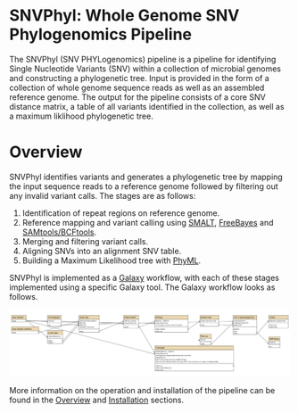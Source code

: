 # SNVPhyl: Whole Genome SNV Phylogenomics Pipeline

The SNVPhyl (SNV PHYLogenomics) pipeline is a pipeline for identifying Single Nucleotide Variants (SNV) within a collection of microbial genomes and constructing a phylogenetic tree.  Input is provided in the form of a collection of whole genome sequence reads as well as an assembled reference genome.  The output for the pipeline consists of a core SNV distance matrix, a table of all variants identified in the collection, as well as a maximum liklihood phylogenetic tree.

# Overview

SNVPhyl identifies variants and generates a phylogenetic tree by mapping the input sequence reads to a reference genome followed by filtering out any invalid variant calls.  The stages are as follows:

1. Identification of repeat regions on reference genome.
2. Reference mapping and variant calling using [SMALT][], [FreeBayes][] and [SAMtools/BCFtools][].
3. Merging and filtering variant calls.
4. Aligning SNVs into an alignment SNV table.
5. Building a Maximum Likelihood tree with [PhyML][].

SNVPhyl is implemented as a [Galaxy][] workflow, with each of these stages implemented using a specific Galaxy tool.  The Galaxy workflow looks as follows.

![snvphyl-workflow][]

More information on the operation and installation of the pipeline can be found in the [Overview][] and [Installation][] sections.

[Galaxy]: http://galaxyproject.org/
[Installation]: install/index.md
[Overview]: overview/index.md
[SMALT]: http://www.sanger.ac.uk/resources/software/smalt/
[FreeBayes]: https://github.com/ekg/freebayes
[SAMtools/BCFtools]: http://samtools.sourceforge.net/mpileup.shtml
[PhyML]: http://www.atgc-montpellier.fr/phyml/
[snvphyl-workflow]: workflows/SNVPhyl/0.1/snvphyl_workflow.png
